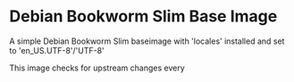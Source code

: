 # Debian Bookworm Slim Base Image

A simple Debian Bookworm Slim baseimage with 'locales' installed and set to 'en_US.UTF-8'/'UTF-8'

This image checks for upstream changes every 